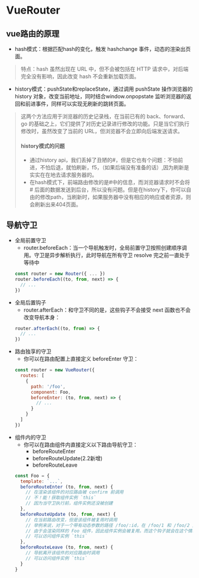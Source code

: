 # VueRouter

## vue路由的原理
* hash模式：根据匹配hash的变化，触发 hashchange 事件，动态的渲染出页面。
> 特点：hash 虽然出现在 URL 中，但不会被包括在 HTTP 请求中，对后端完全没有影响，因此改变 hash 不会重新加载页面。
* history模式：pushState和replaceState，通过调用 pushState 操作浏览器的 history 对象，改变当前地址，同时结合window.onpopstate 监听浏览器的返回和前进事件，同样可以实现无刷新的跳转页面。
> 这两个方法应用于浏览器的历史记录栈，在当前已有的 back、forward、go 的基础之上，它们提供了对历史记录进行修改的功能。只是当它们执行修改时，虽然改变了当前的 URL，但浏览器不会立即向后端发送请求。  
> #### history模式的问题
> + 通过history api，我们丢掉了丑陋的#，但是它也有个问题：不怕前进，不怕后退，就怕刷新，f5，（如果后端没有准备的话）,因为刷新是实实在在地去请求服务器的。  
> + 在hash模式下，前端路由修改的是#中的信息，而浏览器请求时不会将 # 后面的数据发送到后台，所以没有问题。但是在history下，你可以自由的修改path，当刷新时，如果服务器中没有相应的响应或者资源，则会刷新出来404页面。

## 导航守卫
* 全局前置守卫
  + router.beforeEach：当一个导航触发时，全局前置守卫按照创建顺序调用。守卫是异步解析执行，此时导航在所有守卫 resolve 完之前一直处于 等待中
  ``` js
  const router = new Router({ ... })
  router.beforeEach((to, from, next) => {
    // ...
  })
  ```
* 全局后置钩子
  + router.afterEach：和守卫不同的是，这些钩子不会接受 next 函数也不会改变导航本身：
  ``` js
  router.afterEach((to, from) => {
    // ...
  })
  ```
* 路由独享的守卫
  + 你可以在路由配置上直接定义 beforeEnter 守卫：
  ``` js
  const router = new VueRouter({
    routes: [
      {
        path: '/foo',
        component: Foo,
        beforeEnter: (to, from, next) => {
          // ...
        }
      }
    ]
  })
  ```
* 组件内的守卫
  + 你可以在路由组件内直接定义以下路由导航守卫：
    - beforeRouteEnter
    - beforeRouteUpdate(2.2新增)
    - beforeRouteLeave
  ``` js
  const Foo = {
    template: `...`,
    beforeRouteEnter (to, from, next) {
      // 在渲染该组件的对应路由被 confirm 前调用
      // 不！能！获取组件实例 `this`
      // 因为当守卫执行前，组件实例还没被创建
    },
    beforeRouteUpdate (to, from, next) {
      // 在当前路由改变，但是该组件被复用时调用
      // 举例来说，对于一个带有动态参数的路径 /foo/:id，在 /foo/1 和 /foo/2 之间跳转的时候，
      // 由于会渲染同样的 Foo 组件，因此组件实例会被复用。而这个钩子就会在这个情况下被调用。
      // 可以访问组件实例 `this`
    },
    beforeRouteLeave (to, from, next) {
      // 导航离开该组件的对应路由时调用
      // 可以访问组件实例 `this`
    }
  }
  ```

